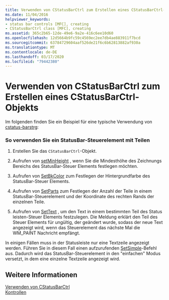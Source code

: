 ```yaml
---
title: Verwenden von CStatusBarCtrl zum Erstellen eines CStatusBarCtrl-Objekts
ms.date: 11/04/2016
helpviewer_keywords:
- status bar controls [MFC], creating
- CStatusBarCtrl class [MFC], creating
ms.assetid: 365c2b65-12de-49e6-9a2e-416c6ee10d60
ms.openlocfilehash: 12d5664b9fc59c4569ec2ee7db4ae883911f7bcd
ms.sourcegitcommit: 63784729604aaf526de21f6c6b62813882af930a
ms.translationtype: MT
ms.contentlocale: de-DE
ms.lasthandoff: 03/17/2020
ms.locfileid: "79442380"
---
```

# <a name="using-cstatusbarctrl-to-create-a-cstatusbarctrl-object"></a>Verwenden von CStatusBarCtrl zum Erstellen eines CStatusBarCtrl-Objekts

Im folgenden finden Sie ein Beispiel für eine typische Verwendung von [cstatus-barstrg](../mfc/reference/cstatusbarctrl-class.md):

### <a name="to-use-a-status-bar-control-with-parts"></a>So verwenden Sie ein StatusBar-Steuerelement mit Teilen

1. Erstellen Sie das `CStatusBarCtrl`-Objekt.

1. Aufrufen von [setMinHeight](../mfc/reference/cstatusbarctrl-class.md#setminheight) , wenn Sie die Mindesthöhe des Zeichnungs Bereichs des StatusBar-Steuer Elements festlegen möchten.

1. Aufrufen von [SetBkColor](../mfc/reference/cstatusbarctrl-class.md#setbkcolor) zum Festlegen der Hintergrundfarbe des StatusBar-Steuer Elements.

1. Aufrufen von [SetParts](../mfc/reference/cstatusbarctrl-class.md#setparts) zum Festlegen der Anzahl der Teile in einem StatusBar-Steuerelement und der Koordinate des rechten Rands der einzelnen Teile.

1. Aufrufen von [SetText](../mfc/reference/cstatusbarctrl-class.md#settext) , um den Text in einem bestimmten Teil des Status leisten-Steuer Elements festzulegen. Die Meldung erklärt den Teil des Steuer Elements für ungültig, der geändert wurde, sodass der neue Text angezeigt wird, wenn das Steuerelement das nächste Mal die WM_PAINT Nachricht empfängt.

In einigen Fällen muss in der Statusleiste nur eine Textzeile angezeigt werden. Führen Sie in diesem Fall einen aufzurufenden [SetSimple](../mfc/reference/cstatusbarctrl-class.md#setsimple)-Befehl aus. Dadurch wird das StatusBar-Steuerelement in den "einfachen" Modus versetzt, in dem eine einzelne Textzeile angezeigt wird.

## <a name="see-also"></a>Weitere Informationen

[Verwenden von CStatusBarCtrl](../mfc/using-cstatusbarctrl.md)<br/>
[Kontrollen](../mfc/controls-mfc.md)
